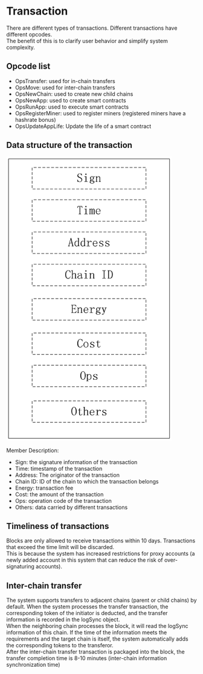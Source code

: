 # Transaction

There are different types of transactions. Different transactions have different opcodes.  
The benefit of this is to clarify user behavior and simplify system complexity.  

## Opcode list

* OpsTransfer: used for in-chain transfers
* OpsMove: used for inter-chain transfers
* OpsNewChain: used to create new child chains
* OpsNewApp: used to create smart contracts
* OpsRunApp: used to execute smart contracts
* OpsRegisterMiner: used to register miners (registered miners have a hashrate bonus)
* OpsUpdateAppLife: Update the life of a smart contract

## Data structure of the transaction

![transaction](transaction.png)

Member Description:

* Sign: the signature information of the transaction
* Time: timestamp of the transaction
* Address: The originator of the transaction
* Chain ID: ID of the chain to which the transaction belongs
* Energy: transaction fee
* Cost: the amount of the transaction
* Ops: operation code of the transaction
* Others: data carried by different transactions

## Timeliness of transactions

Blocks are only allowed to receive transactions within 10 days. Transactions that exceed the time limit will be discarded.  
This is because the system has increased restrictions for proxy accounts (a newly added account in this system that can reduce the risk of over-signaturing accounts).  

## Inter-chain transfer

The system supports transfers to adjacent chains (parent or child chains) by default. When the system processes the transfer transaction, the corresponding token of the initiator is deducted, and the transfer information is recorded in the logSync object.  
When the neighboring chain processes the block, it will read the logSync information of this chain. If the time of the information meets the requirements and the target chain is itself, the system automatically adds the corresponding tokens to the transferor.  
After the inter-chain transfer transaction is packaged into the block, the transfer completion time is 8-10 minutes (inter-chain information synchronization time)  
